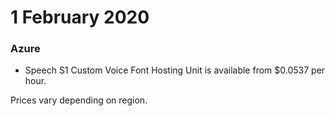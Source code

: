 # 1 February 2020

### Azure

- Speech S1 Custom Voice Font Hosting Unit is available from $0.0537 per hour.

Prices vary depending on region.